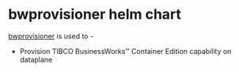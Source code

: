 # bwprovisioner helm chart
[bwprovisioner](charts/bwprovisioner) is used to -
* Provision TIBCO BusinessWorks™ Container Edition capability on dataplane

